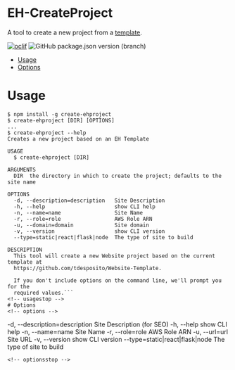 # EH-CreateProject

A tool to create a new project from a [template](https://github.com/tdesposito/Website-Template).

[![oclif](https://img.shields.io/badge/cli-oclif-brightgreen.svg)](https://oclif.io)
![GitHub package.json version (branch)](https://img.shields.io/github/package-json/v/tdesposito/EH-CreateProject/master?label=Version)
<!-- [![Downloads/week](https://img.shields.io/npm/dw/create-ehproject.svg)](https://npmjs.org/package/create-ehproject) -->
<!-- [![License](https://img.shields.io/npm/l/create-ehproject.svg)](https://github.com/tdesposito/EH-CreateProject/blob/master/package.json) -->

<!-- toc -->
* [Usage](#usage)
* [Options](#options)
<!-- tocstop -->
# Usage
<!-- usage -->
```sh-session
$ npm install -g create-ehproject
$ create-ehproject [DIR] [OPTIONS]
...
$ create-ehproject --help
Creates a new project based on an EH Template

USAGE
  $ create-ehproject [DIR]

ARGUMENTS
  DIR  the directory in which to create the project; defaults to the site name

OPTIONS
  -d, --description=description   Site Description
  -h, --help                      show CLI help
  -n, --name=name                 Site Name
  -r, --role=role                 AWS Role ARN
  -u, --domain=domain             Site domain
  -v, --version                   show CLI version
  --type=static|react|flask|node  The type of site to build

DESCRIPTION
  This tool will create a new Website project based on the current template at
  https://github.com/tdesposito/Website-Template.

  If you don't include options on the command line, we'll prompt you for the
  required values.```
<!-- usagestop -->
# Options
<!-- options -->
```
-d, --description=description   Site Description (for SEO)
-h, --help                      show CLI help
-n, --name=name                 Site Name
-r, --role=role                 AWS Role ARN
-u, --url=url                   Site URL
-v, --version                   show CLI version
--type=static|react|flask|node  The type of site to build
```
<!-- optionsstop -->
